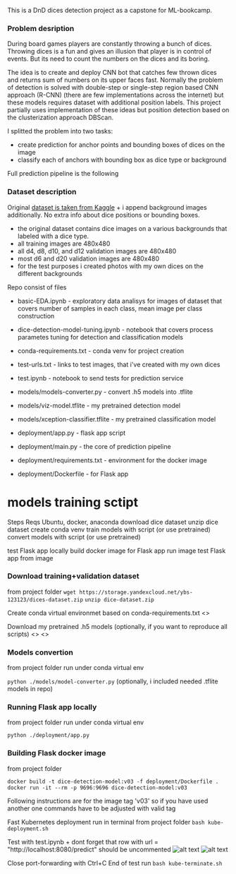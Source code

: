 This is a DnD dices detection project as a capstone for ML-bookcamp.

### Problem desription
During board games players are constantly throwing a bunch of dices. Throwing dices is a fun and gives an illusion that player is in control of events. But its need to count the numbers on the dices and its boring.

The idea is to create and deploy CNN bot that catches few thrown dices and returns sum of numbers on its upper faces fast. Normally the problem of detection is solved with double-step or single-step region based CNN approach (R-CNN) (there are few implementations across the internet) but these models requires dataset with additional position labels. This project partially uses implementation of these ideas but position detection based on the clusterization approach DBScan.

I splitted the problem into two tasks:
- create prediction for anchor points and bounding boxes of dices on the image
- classify each of anchors with bounding box as dice type or background

Full prediction pipeline is the following

### Dataset description
Original [dataset is taken from Kaggle](https://www.kaggle.com/datasets/ucffool/dice-d4-d6-d8-d10-d12-d20-images) + i append background images additionally. No extra info about dice positions or bounding boxes.

- the original dataset contains dice images on a various backgrounds that labeled with a dice type.
- all training images are 480x480
- all d4, d8, d10, and d12 validation images are 480x480
- most d6 and d20 validation images are 480x480
- for the test purposes i created photos with my own dices on the different backgrounds

Repo consist of files
- basic-EDA.ipynb - exploratory data analisys for images of dataset that covers number of samples in each class, mean image per class construction

- dice-detection-model-tuning.ipynb - notebook that covers process parametes tuning for detection and classification models 

- conda-requirements.txt - conda venv for project creation

- test-urls.txt - links to test images, that i've created with my own dices

- test.ipynb - notebook to send tests for prediction service

- models/models-converter.py - convert .h5 models into .tflite
- models/viz-model.tflite - my pretrained detection model
- models/xception-classifier.tflite - my pretrained classification model

- deployment/app.py - flask app script
- deployment/main.py - the core of prediction pipeline
- deployment/requirements.txt - environment for the docker image
- deployment/Dockerfile - for Flask app

# models training sctipt

Steps
Reqs Ubuntu, docker, anaconda
download dice dataset
unzip dice dataset
create conda venv
train models with script (or use pretrained)
convert models with script (or use pretrained)

test Flask app locally
build docker image for Flask app
run image
test Flask app from image

### Download training+validation dataset
from project folder
`wget https://storage.yandexcloud.net/ybs-123123/dices-dataset.zip`
`unzip dice-dataset.zip`

Create conda virtual environmet based on conda-requirements.txt
<>

Download my pretrained .h5 models (optionally, if you want to reproduce all scripts)
<>
<>

### Models convertion 
from project folder run under conda virtual env

`python ./models/model-converter.py` (optionally, i included needed .tflite models in repo)

### Running Flask app locally
from project folder run under conda virtual env

`python ./deployment/app.py`

### Building Flask docker image
from project folder

```docker build -t dice-detection-model:v03 -f deployment/Dockerfile .```
```docker run -it --rm -p 9696:9696 dice-detection-model:v03```

Following instructions are for the image tag 'v03' so if you have used another one commands have to be adjusted with valid tag

Fast Kubernetes deployment
run in terminal from project folder
`bash kube-deployment.sh`

Test with test.ipynb + dont forget that row with url = "http://localhost:8080/predict" should be uncommented
![alt text](https://github.com/K0nkere/dice-detection-project/blob/main/pics/predictions_1.png?raw=true)
![alt text](pics/predictions_2.png])

Close port-forwarding with Ctrl+C
End of test run
`bash kube-terminate.sh`
